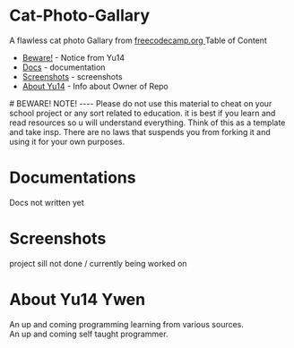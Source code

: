 # Cat-Photo-Gallary
A flawless cat photo Gallary from [freecodecamp.org ](https://www.freecodecamp.org/learn/2022/responsive-web-design/#learn-html-by-building-a-cat-photo-app)
Table of Content 
<ul>
  <li> <a href="https://github.com/Yu14Y/Cat-Photo-App/blob/main/README.md#beware-note">Beware!</a> - Notice from Yu14 </li>
  <li> <a href="https://github.com/Yu14Y/Cat-Photo-App/blob/main/README.md#documentations">Docs</a> - documentation </li>
  <li> <a href="https://github.com/Yu14Y/Cat-Photo-App/blob/main/README.md#screenshots">Screenshots</a> - screenshots </li>
  <li> <a href="https://github.com/Yu14Y/Cat-Photo-App/blob/main/README.md#about-yu14-ywen">About Yu14</a> - Info about Owner of Repo</li>
</ul>
# BEWARE! NOTE! 
----
Please do not use this material to cheat on your school project or any sort related to education.
it is best if you learn and read resources so u will understand everything.
Think of this as a template and take insp.
There are no laws that suspends you from forking it and using it for your own purposes. 

# Documentations

Docs not written yet 

# Screenshots

project sill not done / currently being worked on 



# About Yu14 Ywen 

An up and coming programming learning from various sources. <br>
An up and coming self taught programmer. 


